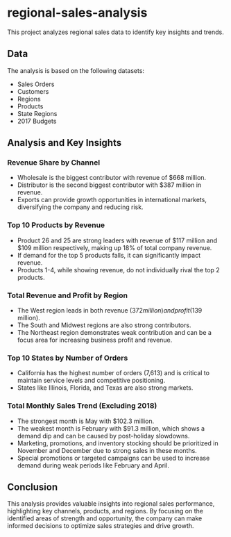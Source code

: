 # regional-sales-analysis

This project analyzes regional sales data to identify key insights and trends.

## Data

The analysis is based on the following datasets:
- Sales Orders
- Customers
- Regions
- Products
- State Regions
- 2017 Budgets

## Analysis and Key Insights

### Revenue Share by Channel

* Wholesale is the biggest contributor with revenue of $668 million.
* Distributor is the second biggest contributor with $387 million in revenue.
* Exports can provide growth opportunities in international markets, diversifying the company and reducing risk.

### Top 10 Products by Revenue

* Product 26 and 25 are strong leaders with revenue of $117 million and $109 million respectively, making up 18% of total company revenue.
* If demand for the top 5 products falls, it can significantly impact revenue.
* Products 1-4, while showing revenue, do not individually rival the top 2 products.

### Total Revenue and Profit by Region

* The West region leads in both revenue ($372 million) and profit ($139 million).
* The South and Midwest regions are also strong contributors.
* The Northeast region demonstrates weak contribution and can be a focus area for increasing business profit and revenue.

### Top 10 States by Number of Orders

* California has the highest number of orders (7,613) and is critical to maintain service levels and competitive positioning.
* States like Illinois, Florida, and Texas are also strong markets.

### Total Monthly Sales Trend (Excluding 2018)

* The strongest month is May with $102.3 million.
* The weakest month is February with $91.3 million, which shows a demand dip and can be caused by post-holiday slowdowns.
* Marketing, promotions, and inventory stocking should be prioritized in November and December due to strong sales in these months.
* Special promotions or targeted campaigns can be used to increase demand during weak periods like February and April.

## Conclusion

This analysis provides valuable insights into regional sales performance, highlighting key channels, products, and regions. By focusing on the identified areas of strength and opportunity, the company can make informed decisions to optimize sales strategies and drive growth.
